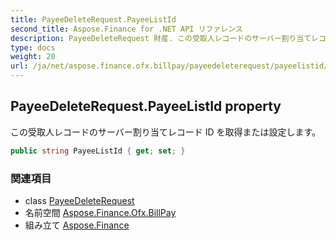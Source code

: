 ```yaml
---
title: PayeeDeleteRequest.PayeeListId
second_title: Aspose.Finance for .NET API リファレンス
description: PayeeDeleteRequest 財産. この受取人レコードのサーバー割り当てレコード ID を取得または設定します
type: docs
weight: 20
url: /ja/net/aspose.finance.ofx.billpay/payeedeleterequest/payeelistid/
---
```

## PayeeDeleteRequest.PayeeListId property

この受取人レコードのサーバー割り当てレコード ID を取得または設定します。

```csharp
public string PayeeListId { get; set; }
```

### 関連項目

* class [PayeeDeleteRequest](../)
* 名前空間 [Aspose.Finance.Ofx.BillPay](../../payeedeleterequest/)
* 組み立て [Aspose.Finance](../../../)


